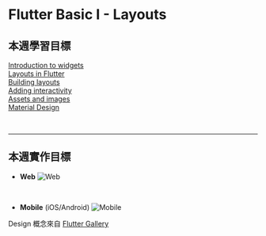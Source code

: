 # Flutter Basic I - Layouts

## 本週學習目標

[Introduction to widgets](https://docs.flutter.dev/development/ui/widgets-intro)  
[Layouts in Flutter](https://docs.flutter.dev/development/ui/layout)  
[Building layouts](https://docs.flutter.dev/development/ui/layout/tutorial)  
[Adding interactivity](https://docs.flutter.dev/development/ui/interactive)  
[Assets and images](https://docs.flutter.dev/development/ui/assets-and-images)  
[Material Design](https://docs.flutter.dev/development/ui/material)

<br>

---

## 本週實作目標

- **Web**
  ![Web](https://i.imgur.com/RfAwwMb.jpg)

<br>

- **Mobile** (iOS/Android)
  ![Mobile](https://i.imgur.com/HpUZogx.png)
  <br>

Design 概念來自 [Flutter Gallery](https://gallery.flutter.dev/)
